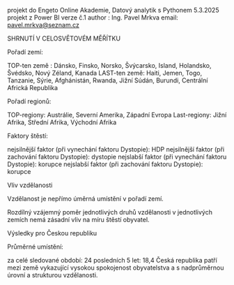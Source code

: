 projekt do Engeto Online Akademie, Datový analytik s Pythonem 5.3.2025
projekt z Power BI
verze č.1
author : Ing. Pavel Mrkva
email: pavel.mrkva@seznam.cz


SHRNUTÍ V CELOSVĚTOVÉM MĚŘÍTKU

Pořadí zemí:

TOP-ten země :		Dánsko, Finsko, Norsko,  Švýcarsko, Island, Holandsko, Švédsko, Nový Zéland, Kanada
LAST-ten země: 		Haiti, Jemen, Togo,  Tanzanie, Sýrie, Afghánistán, Rwanda, Jižní Súdán, Burundi, Centrální Africká Republika


Pořadí regionů:

TOP-regiony:			Austrálie, Severní Amerika, Západní Evropa
Last-regiony:			Jižní Afrika, Střední Afrika, Východní Afrika


Faktory štěstí:

nejsilnější faktor (při vynechání faktoru Dystopie):		HDP
nejsilnější faktor (při zachování faktoru Dystopie):		dystopie
nejslabší faktor (při vynechání faktoru Dystopie):			korupce
nejslabší faktor (při zachování faktoru Dystopie):			korupce


Vliv vzdělanosti

Vzdělanost je nepřímo úměrná umístění v pořadí zemí.

Rozdílný vzájemný poměr jednotlivých druhů vzdělanosti v jednotlivých zemích nemá zásadní vliv na míru štěstí obyvatel. 



Výsledky pro Českou republiku

Průměrné umístění:

za celé sledované období:	24
posledních 5 let:					18,4
Česká republika  patří mezi země vykazující vysokou spokojenost obyvatelstva a s nadprůměrnou úrovní a strukturou vzdělanosti.
